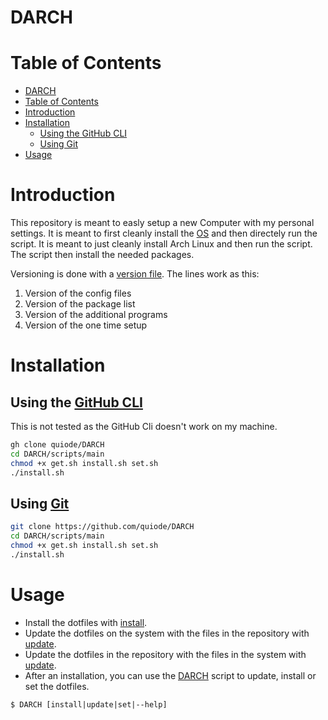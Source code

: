 # DARCH

# Table of Contents

- [DARCH](#darch)
- [Table of Contents](#table-of-contents)
- [Introduction](#introduction)
- [Installation](#installation)
  - [Using the GitHub CLI](#using-the-github-cli)
  - [Using Git](#using-git)
- [Usage](#usage)

# Introduction

This repository is meant to easly setup a new Computer with my personal settings. It is meant to first cleanly install the [OS](https://anarchyinstaller.gitlab.io/) and then directely run the script. It is meant to just cleanly install Arch Linux and then run the script. The script then install the needed packages.

Versioning is done with a [version file](version.txt). The lines work as this:

1. Version of the config files
1. Version of the package list
1. Version of the additional programs
1. Version of the one time setup

# Installation

## Using the [GitHub CLI](https://github.com/cli/cli)

This is not tested as the GitHub Cli doesn't work on my machine.

```bash
gh clone quiode/DARCH
cd DARCH/scripts/main
chmod +x get.sh install.sh set.sh
./install.sh
```

## Using [Git](https://git-scm.com/)

```bash
git clone https://github.com/quiode/DARCH
cd DARCH/scripts/main
chmod +x get.sh install.sh set.sh
./install.sh
```

# Usage

- Install the dotfiles with [install](./scripts/main/install.sh).
- Update the dotfiles on the system with the files in the repository with [update](./scripts/main/set.sh).
- Update the dotfiles in the repository with the files in the system with [update](./scripts/main/get.sh).
- After an installation, you can use the [DARCH]() script to update, install or set the dotfiles.

```
$ DARCH [install|update|set|--help]
```
